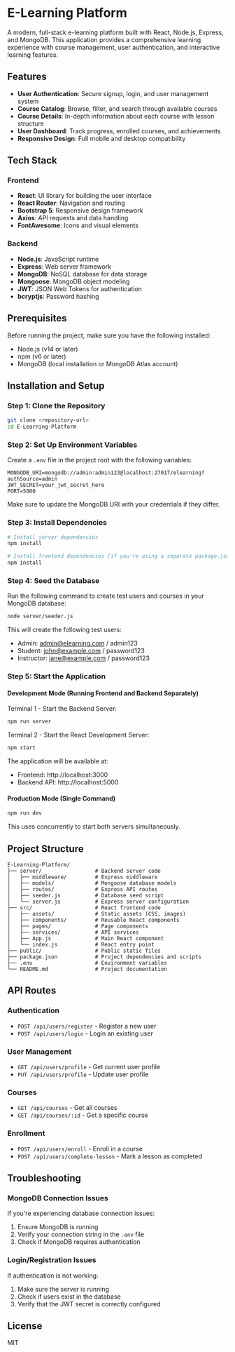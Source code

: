 # E-Learning Platform

A modern, full-stack e-learning platform built with React, Node.js, Express, and MongoDB. This application provides a comprehensive learning experience with course management, user authentication, and interactive learning features.

## Features

- **User Authentication**: Secure signup, login, and user management system
- **Course Catalog**: Browse, filter, and search through available courses
- **Course Details**: In-depth information about each course with lesson structure
- **User Dashboard**: Track progress, enrolled courses, and achievements
- **Responsive Design**: Full mobile and desktop compatibility

## Tech Stack

### Frontend
- **React**: UI library for building the user interface
- **React Router**: Navigation and routing
- **Bootstrap 5**: Responsive design framework
- **Axios**: API requests and data handling
- **FontAwesome**: Icons and visual elements

### Backend
- **Node.js**: JavaScript runtime
- **Express**: Web server framework
- **MongoDB**: NoSQL database for data storage
- **Mongoose**: MongoDB object modeling
- **JWT**: JSON Web Tokens for authentication
- **bcryptjs**: Password hashing

## Prerequisites

Before running the project, make sure you have the following installed:

- Node.js (v14 or later)
- npm (v6 or later)
- MongoDB (local installation or MongoDB Atlas account)

## Installation and Setup

### Step 1: Clone the Repository

```bash
git clone <repository-url>
cd E-Learning-Platform
```

### Step 2: Set Up Environment Variables

Create a `.env` file in the project root with the following variables:

```
MONGODB_URI=mongodb://admin:admin123@localhost:27017/elearning?authSource=admin
JWT_SECRET=your_jwt_secret_here
PORT=5000
```

Make sure to update the MongoDB URI with your credentials if they differ.

### Step 3: Install Dependencies

```bash
# Install server dependencies
npm install

# Install frontend dependencies (if you're using a separate package.json for frontend)
npm install
```

### Step 4: Seed the Database

Run the following command to create test users and courses in your MongoDB database:

```bash
node server/seeder.js
```

This will create the following test users:
- Admin: admin@elearning.com / admin123
- Student: john@example.com / password123
- Instructor: jane@example.com / password123

### Step 5: Start the Application

#### Development Mode (Running Frontend and Backend Separately)

Terminal 1 - Start the Backend Server:
```bash
npm run server
```

Terminal 2 - Start the React Development Server:
```bash
npm start
```

The application will be available at:
- Frontend: http://localhost:3000
- Backend API: http://localhost:5000

#### Production Mode (Single Command)

```bash
npm run dev
```

This uses concurrently to start both servers simultaneously.

## Project Structure

```
E-Learning-Platform/
├── server/                 # Backend server code
│   ├── middleware/         # Express middleware
│   ├── models/             # Mongoose database models
│   ├── routes/             # Express API routes
│   ├── seeder.js           # Database seed script
│   └── server.js           # Express server configuration
├── src/                    # React frontend code
│   ├── assets/             # Static assets (CSS, images)
│   ├── components/         # Reusable React components
│   ├── pages/              # Page components
│   ├── services/           # API services
│   ├── App.js              # Main React component
│   └── index.js            # React entry point
├── public/                 # Public static files
├── package.json            # Project dependencies and scripts
├── .env                    # Environment variables
└── README.md               # Project documentation
```

## API Routes

### Authentication
- `POST /api/users/register` - Register a new user
- `POST /api/users/login` - Login an existing user

### User Management
- `GET /api/users/profile` - Get current user profile
- `PUT /api/users/profile` - Update user profile

### Courses
- `GET /api/courses` - Get all courses
- `GET /api/courses/:id` - Get a specific course

### Enrollment
- `POST /api/users/enroll` - Enroll in a course
- `POST /api/users/complete-lesson` - Mark a lesson as completed

## Troubleshooting

### MongoDB Connection Issues
If you're experiencing database connection issues:
1. Ensure MongoDB is running
2. Verify your connection string in the `.env` file
3. Check if MongoDB requires authentication

### Login/Registration Issues
If authentication is not working:
1. Make sure the server is running
2. Check if users exist in the database
3. Verify that the JWT secret is correctly configured

## License

MIT